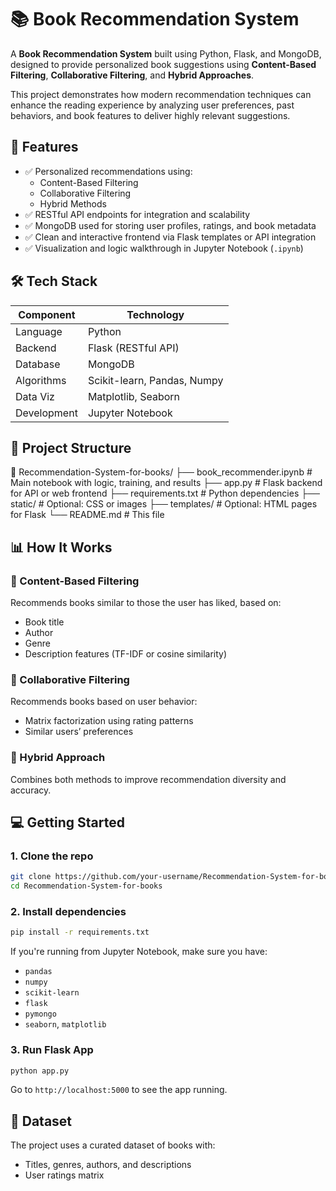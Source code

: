 # 📚 Book Recommendation System

A **Book Recommendation System** built using Python, Flask, and MongoDB, designed to provide personalized book suggestions using **Content-Based Filtering**, **Collaborative Filtering**, and **Hybrid Approaches**.

This project demonstrates how modern recommendation techniques can enhance the reading experience by analyzing user preferences, past behaviors, and book features to deliver highly relevant suggestions.

## 🚀 Features

- ✅ Personalized recommendations using:
  - Content-Based Filtering
  - Collaborative Filtering
  - Hybrid Methods
- ✅ RESTful API endpoints for integration and scalability
- ✅ MongoDB used for storing user profiles, ratings, and book metadata
- ✅ Clean and interactive frontend via Flask templates or API integration
- ✅ Visualization and logic walkthrough in Jupyter Notebook (`.ipynb`)

## 🛠️ Tech Stack

| Component        | Technology          |
|------------------|---------------------|
| Language         | Python              |
| Backend          | Flask (RESTful API) |
| Database         | MongoDB             |
| Algorithms       | Scikit-learn, Pandas, Numpy |
| Data Viz         | Matplotlib, Seaborn |
| Development      | Jupyter Notebook    |

## 📂 Project Structure

📁 Recommendation-System-for-books/
├── book\_recommender.ipynb       # Main notebook with logic, training, and results
├── app.py                       # Flask backend for API or web frontend
├── requirements.txt             # Python dependencies
├── static/                      # Optional: CSS or images
├── templates/                   # Optional: HTML pages for Flask
└── README.md                    # This file

## 📊 How It Works

### 📌 Content-Based Filtering
Recommends books similar to those the user has liked, based on:
- Book title
- Author
- Genre
- Description features (TF-IDF or cosine similarity)

### 👥 Collaborative Filtering
Recommends books based on user behavior:
- Matrix factorization using rating patterns
- Similar users’ preferences

### 🔁 Hybrid Approach
Combines both methods to improve recommendation diversity and accuracy.

## 💻 Getting Started

### 1. Clone the repo

```bash
git clone https://github.com/your-username/Recommendation-System-for-books.git
cd Recommendation-System-for-books
````

### 2. Install dependencies

```bash
pip install -r requirements.txt
```

If you're running from Jupyter Notebook, make sure you have:

* `pandas`
* `numpy`
* `scikit-learn`
* `flask`
* `pymongo`
* `seaborn`, `matplotlib`

### 3. Run Flask App

```bash
python app.py
```

Go to `http://localhost:5000` to see the app running.

## 📘 Dataset

The project uses a curated dataset of books with:

* Titles, genres, authors, and descriptions
* User ratings matrix


